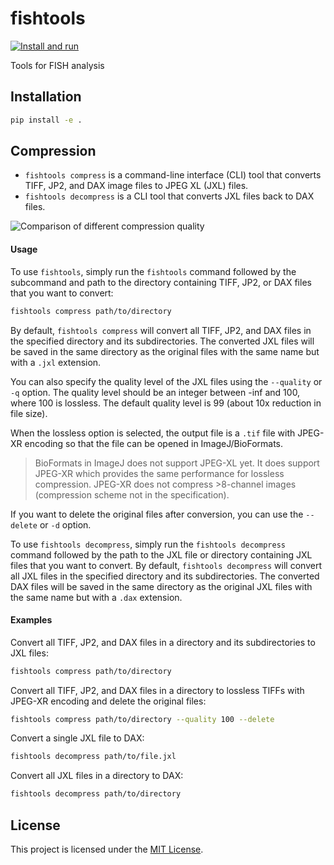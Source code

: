 # fishtools

[![Install and run](https://github.com/chaichontat/fishtools/actions/workflows/test.yml/badge.svg)](https://github.com/chaichontat/fishtools/actions/workflows/test.yml)

Tools for FISH analysis

## Installation

```sh
pip install -e .
```

## Compression

- `fishtools compress` is a command-line interface (CLI) tool that converts TIFF, JP2, and DAX image files to JPEG XL (JXL) files.
- `fishtools decompress` is a CLI tool that converts JXL files back to DAX files.

![Comparison of different compression quality](https://github.com/chaichontat/fishtools/assets/34997334/95230a08-4817-433d-a98d-67b5c442439d)

#### Usage

To use `fishtools`, simply run the `fishtools` command followed by the subcommand and path to the directory containing TIFF, JP2, or DAX files that you want to convert:

```sh
fishtools compress path/to/directory
```

By default, `fishtools compress` will convert all TIFF, JP2, and DAX files in the specified directory and its subdirectories. The converted JXL files will be saved in the same directory as the original files with the same name but with a `.jxl` extension.

You can also specify the quality level of the JXL files using the `--quality` or `-q` option. The quality level should be an integer between -inf and 100, where 100 is lossless. The default quality level is 99 (about 10x reduction in file size).

When the lossless option is selected, the output file is a `.tif` file with JPEG-XR encoding so that the file can be opened in ImageJ/BioFormats.

> BioFormats in ImageJ does not support JPEG-XL yet.
> It does support JPEG-XR which provides the same performance for lossless compression.
> JPEG-XR does not compress >8-channel images (compression scheme not in the specification).

If you want to delete the original files after conversion, you can use the `--delete` or `-d` option.

To use `fishtools decompress`, simply run the `fishtools decompress` command followed by the path to the JXL file or directory containing JXL files that you want to convert.
By default, `fishtools decompress` will convert all JXL files in the specified directory and its subdirectories.
The converted DAX files will be saved in the same directory as the original JXL files with the same name but with a `.dax` extension.

#### Examples

Convert all TIFF, JP2, and DAX files in a directory and its subdirectories to JXL files:

```sh
fishtools compress path/to/directory
```

Convert all TIFF, JP2, and DAX files in a directory to lossless TIFFs with JPEG-XR encoding and delete the original files:

```sh
fishtools compress path/to/directory --quality 100 --delete
```

Convert a single JXL file to DAX:

```sh
fishtools decompress path/to/file.jxl
```

Convert all JXL files in a directory to DAX:

```sh
fishtools decompress path/to/directory
```

## License

This project is licensed under the [MIT License](LICENSE).
